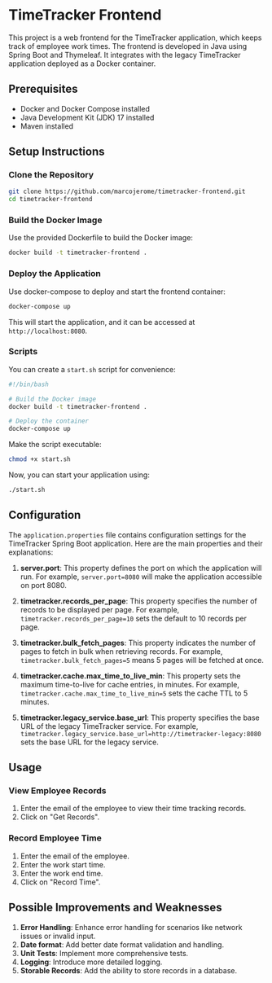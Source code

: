 
# TimeTracker Frontend

This project is a web frontend for the TimeTracker application, which keeps track of employee work times. The frontend is developed in Java using Spring Boot and Thymeleaf. It integrates with the legacy TimeTracker application deployed as a Docker container.

## Prerequisites

- Docker and Docker Compose installed
- Java Development Kit (JDK) 17 installed
- Maven installed


## Setup Instructions

### Clone the Repository

```sh
git clone https://github.com/marcojerome/timetracker-frontend.git
cd timetracker-frontend
```

### Build the Docker Image

Use the provided Dockerfile to build the Docker image:

```sh
docker build -t timetracker-frontend .
```

### Deploy the Application

Use docker-compose to deploy and start the frontend container:

```sh
docker-compose up
```

This will start the application, and it can be accessed at `http://localhost:8080`.

### Scripts

You can create a `start.sh` script for convenience:

```sh
#!/bin/bash

# Build the Docker image
docker build -t timetracker-frontend .

# Deploy the container
docker-compose up
```

Make the script executable:

```sh
chmod +x start.sh
```

Now, you can start your application using:

```sh
./start.sh
```

## Configuration

The `application.properties` file contains configuration settings for the TimeTracker Spring Boot application. Here are the main properties and their explanations:

1. **server.port**: This property defines the port on which the application will run. For example, `server.port=8080` will make the application accessible on port 8080.

2. **timetracker.records_per_page**: This property specifies the number of records to be displayed per page. For example, `timetracker.records_per_page=10` sets the default to 10 records per page.

3. **timetracker.bulk_fetch_pages**: This property indicates the number of pages to fetch in bulk when retrieving records. For example, `timetracker.bulk_fetch_pages=5` means 5 pages will be fetched at once.

4. **timetracker.cache.max_time_to_live_min**: This property sets the maximum time-to-live for cache entries, in minutes. For example, `timetracker.cache.max_time_to_live_min=5` sets the cache TTL to 5 minutes.

5. **timetracker.legacy_service.base_url**: This property specifies the base URL of the legacy TimeTracker service. For example, `timetracker.legacy_service.base_url=http://timetracker-legacy:8080` sets the base URL for the legacy service.


## Usage

### View Employee Records

1. Enter the email of the employee to view their time tracking records.
2. Click on "Get Records".

### Record Employee Time

1. Enter the email of the employee.
2. Enter the work start time.
3. Enter the work end time.
4. Click on "Record Time".

## Possible Improvements and Weaknesses

1. **Error Handling**: Enhance error handling for scenarios like network issues or invalid input.
2. **Date format**: Add better date format validation and handling.
3. **Unit Tests**: Implement more comprehensive tests.
4. **Logging**: Introduce more detailed logging.
5. **Storable Records**: Add the ability to store records in a database.